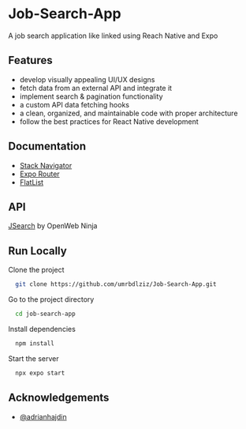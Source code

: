 # Job-Search-App
A job search application like linked using Reach Native and Expo




## Features

- develop visually appealing UI/UX designs
- fetch data from an external API and integrate it
- implement search & pagination functionality
- a custom API data fetching hooks
- a clean, organized, and maintainable code with proper architecture
- follow the best practices for React Native development


## Documentation

- [Stack Navigator](https://reactnavigation.org/docs/getting-started/)
- [Expo Router](https://docs.expo.dev/routing/introduction/)
- [FlatList](https://reactnative.dev/docs/flatlist?language=javascript)


## API

[JSearch](https://rapidapi.com/letscrape-6bRBa3QguO5/api/jsearch?utm_source=youtube.com%2FJavaScriptMastery&utm_medium=referral&utm_campaign=DevRel) by OpenWeb Ninja


## Run Locally

Clone the project

```bash
  git clone https://github.com/umrbdlziz/Job-Search-App.git
```

Go to the project directory

```bash
  cd job-search-app
```

Install dependencies

```bash
  npm install
```

Start the server

```bash
  npx expo start
```


## Acknowledgements

- [@adrianhajdin](https://github.com/adrianhajdin/project_react_native_jobs)

